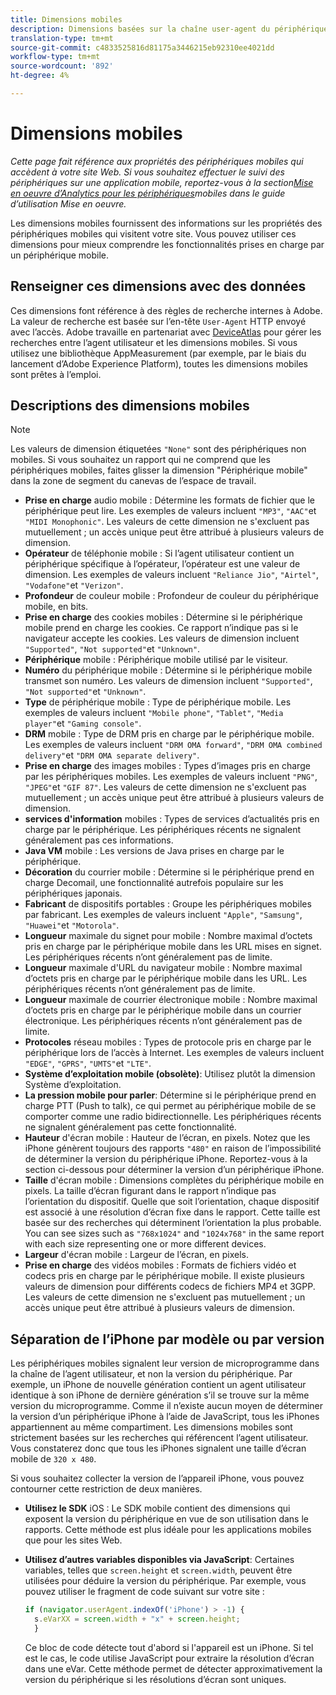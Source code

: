 ```yaml
---
title: Dimensions mobiles
description: Dimensions basées sur la chaîne user-agent du périphérique.
translation-type: tm+mt
source-git-commit: c4833525816d81175a3446215eb92310ee4021dd
workflow-type: tm+mt
source-wordcount: '892'
ht-degree: 4%

---
```



# Dimensions mobiles

*Cette page fait référence aux propriétés des périphériques mobiles qui accèdent à votre site Web. Si vous souhaitez effectuer le suivi des périphériques sur une application mobile, reportez-vous à la section[Mise en oeuvre d’Analytics pour les périphériques](/help/implement/mobile-device-sdk.md)mobiles dans le guide d’utilisation Mise en oeuvre.*

Les dimensions mobiles fournissent des informations sur les propriétés des périphériques mobiles qui visitent votre site. Vous pouvez utiliser ces dimensions pour mieux comprendre les fonctionnalités prises en charge par un périphérique mobile.

## Renseigner ces dimensions avec des données

Ces dimensions font référence à des règles de recherche internes à Adobe. La valeur de recherche est basée sur l’en-tête `User-Agent` HTTP envoyé avec l’accès. Adobe travaille en partenariat avec [DeviceAtlas](https://deviceatlas.com/) pour gérer les recherches entre l’agent utilisateur et les dimensions mobiles. Si vous utilisez une bibliothèque AppMeasurement (par exemple, par le biais du lancement d’Adobe Experience Platform), toutes les dimensions mobiles sont prêtes à l’emploi.

## Descriptions des dimensions mobiles

>[!NOTE]
>
>Les valeurs de dimension étiquetées `"None"` sont des périphériques non mobiles. Si vous souhaitez un rapport qui ne comprend que les périphériques mobiles, faites glisser la dimension &quot;Périphérique mobile&quot; dans la zone de segment du canevas de l’espace de travail.

* **Prise en charge** audio mobile : Détermine les formats de fichier que le périphérique peut lire. Les exemples de valeurs incluent `"MP3"`, `"AAC"`et `"MIDI Monophonic"`. Les valeurs de cette dimension ne s&#39;excluent pas mutuellement ; un accès unique peut être attribué à plusieurs valeurs de dimension.
* **Opérateur** de téléphonie mobile : Si l’agent utilisateur contient un périphérique spécifique à l’opérateur, l’opérateur est une valeur de dimension. Les exemples de valeurs incluent `"Reliance Jio"`, `"Airtel"`, `"Vodafone"`et `"Verizon"`.
* **Profondeur** de couleur mobile : Profondeur de couleur du périphérique mobile, en bits.
* **Prise en charge** des cookies mobiles : Détermine si le périphérique mobile prend en charge les cookies. Ce rapport n’indique pas si le navigateur accepte les cookies. Les valeurs de dimension incluent `"Supported"`, `"Not supported"`et `"Unknown"`.
* **Périphérique** mobile : Périphérique mobile utilisé par le visiteur.
* **Numéro** du périphérique mobile : Détermine si le périphérique mobile transmet son numéro. Les valeurs de dimension incluent `"Supported"`, `"Not supported"`et `"Unknown"`.
* **Type** de périphérique mobile : Type de périphérique mobile. Les exemples de valeurs incluent `"Mobile phone"`, `"Tablet"`, `"Media player"`et `"Gaming console"`.
* **DRM** mobile : Type de DRM pris en charge par le périphérique mobile. Les exemples de valeurs incluent `"DRM OMA forward"`, `"DRM OMA combined delivery"`et `"DRM OMA separate delivery"`.
* **Prise en charge** des images mobiles : Types d’images pris en charge par les périphériques mobiles. Les exemples de valeurs incluent `"PNG"`, `"JPEG"`et `"GIF 87"`. Les valeurs de cette dimension ne s&#39;excluent pas mutuellement ; un accès unique peut être attribué à plusieurs valeurs de dimension.
* **services d&#39;information** mobiles : Types de services d’actualités pris en charge par le périphérique. Les périphériques récents ne signalent généralement pas ces informations.
* **Java VM** mobile : Les versions de Java prises en charge par le périphérique.
* **Décoration** du courrier mobile : Détermine si le périphérique prend en charge Decomail, une fonctionnalité autrefois populaire sur les périphériques japonais.
* **Fabricant** de dispositifs portables : Groupe les périphériques mobiles par fabricant. Les exemples de valeurs incluent `"Apple"`, `"Samsung"`, `"Huawei"`et `"Motorola"`.
* **Longueur** maximale du signet pour mobile : Nombre maximal d’octets pris en charge par le périphérique mobile dans les URL mises en signet. Les périphériques récents n’ont généralement pas de limite.
* **Longueur** maximale d&#39;URL du navigateur mobile : Nombre maximal d’octets pris en charge par le périphérique mobile dans les URL. Les périphériques récents n’ont généralement pas de limite.
* **Longueur** maximale de courrier électronique mobile : Nombre maximal d’octets pris en charge par le périphérique mobile dans un courrier électronique. Les périphériques récents n’ont généralement pas de limite.
* **Protocoles** réseau mobiles : Types de protocole pris en charge par le périphérique lors de l’accès à Internet. Les exemples de valeurs incluent `"EDGE"`, `"GPRS"`, `"UMTS"`et `"LTE"`.
* **Système d’exploitation mobile (obsolète)**: Utilisez plutôt la dimension Système [](operating-systems.md) d’exploitation.
* **La pression mobile pour parler**: Détermine si le périphérique prend en charge PTT (Push to talk), ce qui permet au périphérique mobile de se comporter comme une radio bidirectionnelle. Les périphériques récents ne signalent généralement pas cette fonctionnalité.
* **Hauteur** d&#39;écran mobile : Hauteur de l’écran, en pixels. Notez que les iPhone génèrent toujours des rapports `"480"` en raison de l’impossibilité de déterminer la version du périphérique iPhone. Reportez-vous à la section ci-dessous pour déterminer la version d’un périphérique iPhone.
* **Taille** d&#39;écran mobile : Dimensions complètes du périphérique mobile en pixels. La taille d’écran figurant dans le rapport n’indique pas l’orientation du dispositif. Quelle que soit l’orientation, chaque dispositif est associé à une résolution d’écran fixe dans le rapport. Cette taille est basée sur des recherches qui déterminent l’orientation la plus probable. You can see sizes such as `"768x1024"` and `"1024x768"` in the same report with each size representing one or more different devices.
* **Largeur** d&#39;écran mobile : Largeur de l’écran, en pixels.
* **Prise en charge** des vidéos mobiles : Formats de fichiers vidéo et codecs pris en charge par le périphérique mobile. Il existe plusieurs valeurs de dimension pour différents codecs de fichiers MP4 et 3GPP. Les valeurs de cette dimension ne s&#39;excluent pas mutuellement ; un accès unique peut être attribué à plusieurs valeurs de dimension.

## Séparation de l’iPhone par modèle ou par version

Les périphériques mobiles signalent leur version de microprogramme dans la chaîne de l’agent utilisateur, et non la version du périphérique. Par exemple, un iPhone de nouvelle génération contient un agent utilisateur identique à son iPhone de dernière génération s’il se trouve sur la même version du microprogramme. Comme il n’existe aucun moyen de déterminer la version d’un périphérique iPhone à l’aide de JavaScript, tous les iPhones appartiennent au même compartiment. Les dimensions mobiles sont strictement basées sur les recherches qui référencent l’agent utilisateur. Vous constaterez donc que tous les iPhones signalent une taille d’écran mobile de `320 x 480`.

Si vous souhaitez collecter la version de l’appareil iPhone, vous pouvez contourner cette restriction de deux manières.

* **Utilisez le SDK** iOS : Le SDK mobile contient des dimensions qui exposent la version du périphérique en vue de son utilisation dans le rapports. Cette méthode est plus idéale pour les applications mobiles que pour les sites Web.
* **Utilisez d’autres variables disponibles via JavaScript**: Certaines variables, telles que `screen.height` et `screen.width`, peuvent être utilisées pour déduire la version du périphérique. Par exemple, vous pouvez utiliser le fragment de code suivant sur votre site :

   ```js
   if (navigator.userAgent.indexOf('iPhone') > -1) {
     s.eVarXX = screen.width + "x" + screen.height;
     }
   ```

   Ce bloc de code détecte tout d&#39;abord si l&#39;appareil est un iPhone. Si tel est le cas, le code utilise JavaScript pour extraire la résolution d’écran dans une eVar. Cette méthode permet de détecter approximativement la version du périphérique si les résolutions d’écran sont uniques.
